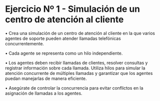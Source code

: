 # Ejercicio Nº 1 - Simulación de un centro de atención al cliente

•   Crea una simulación de un centro de atención al cliente en la que varios agentes de soporte pueden atender llamadas telefónicas concurrentemente.

•   Cada agente se representa como un hilo independiente.

•   Los agentes deben recibir llamadas de clientes, resolver consultas y registrar información sobre cada llamada. Utiliza hilos para simular la atención concurrente de múltiples llamadas y garantizar que los agentes puedan manejarlas de manera eficiente.

•   Asegúrate de controlar la concurrencia para evitar conflictos en la asignación de llamadas a los agentes.